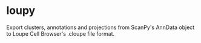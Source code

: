 # loupy
Export clusters, annotations and projections from ScanPy's AnnData object to Loupe Cell Browser's .cloupe file format.

